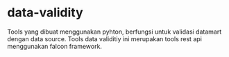 # data-validity

Tools yang dibuat menggunakan pyhton, berfungsi untuk validasi datamart dengan data source.
Tools data validitiy ini merupakan tools rest api menggunakan falcon framework.
